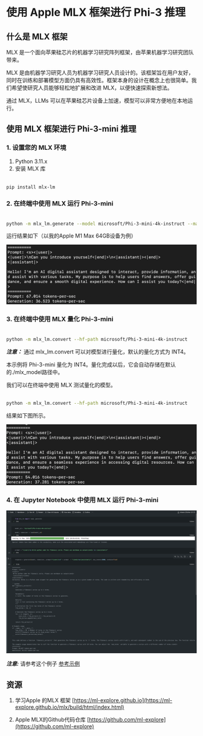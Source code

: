 # **使用 Apple MLX 框架进行 Phi-3 推理**

## **什么是 MLX 框架**

MLX 是一个面向苹果硅芯片的机器学习研究阵列框架，由苹果机器学习研究团队带来。

MLX 是由机器学习研究人员为机器学习研究人员设计的。该框架旨在用户友好，同时在训练和部署模型方面仍具有高效性。框架本身的设计在概念上也很简单。我们希望使研究人员能够轻松地扩展和改进 MLX，以便快速探索新想法。

通过 MLX，LLMs 可以在苹果硅芯片设备上加速，模型可以非常方便地在本地运行。

## **使用 MLX 框架进行 Phi-3-mini 推理**

### **1. 设置您的 MLX 环境**

1. Python 3.11.x
2. 安装 MLX 库


```bash

pip install mlx-lm

```

### **2. 在终端中使用 MLX 运行 Phi-3-mini**


```bash

python -m mlx_lm.generate --model microsoft/Phi-3-mini-4k-instruct --max-token 2048 --prompt  "<|user|>\nCan you introduce yourself<|end|>\n<|assistant|>"

```

运行结果如下（以我的Apple M1 Max 64GB设备为例）

![Terminal](../../../../imgs/03/MLX/01.png)

### **3. 在终端中使用 MLX 量化 Phi-3-mini**


```bash

python -m mlx_lm.convert --hf-path microsoft/Phi-3-mini-4k-instruct

```

***注意：*** 通过 mlx_lm.convert 可以对模型进行量化，默认的量化方式为 INT4。

本示例将 Phi-3-mini 量化为 INT4。量化完成以后，它会自动存储在默认的./mlx_model路径中。

我们可以在终端中使用 MLX 测试量化的模型。


```bash

python -m mlx_lm.convert --hf-path microsoft/Phi-3-mini-4k-instruct

```

结果如下图所示。

![INT4](../../../../imgs/03/MLX/02.png)


### **4. 在 Jupyter Notebook 中使用 MLX 运行 Phi-3-mini**


![Notebook](../../../../imgs/03/MLX/03.png)

***注意:*** 请参考这个例子 [参考示例](../../../../code/03.Inference/MLX/MLX_DEMO.ipynb)


## **资源**

1. 学习Apple 的MLX 框架 [https://ml-explore.github.io](https://ml-explore.github.io/mlx/build/html/index.html)

2. Apple MLX的Github代码仓库 [https://github.com/ml-explore](https://github.com/ml-explore)




